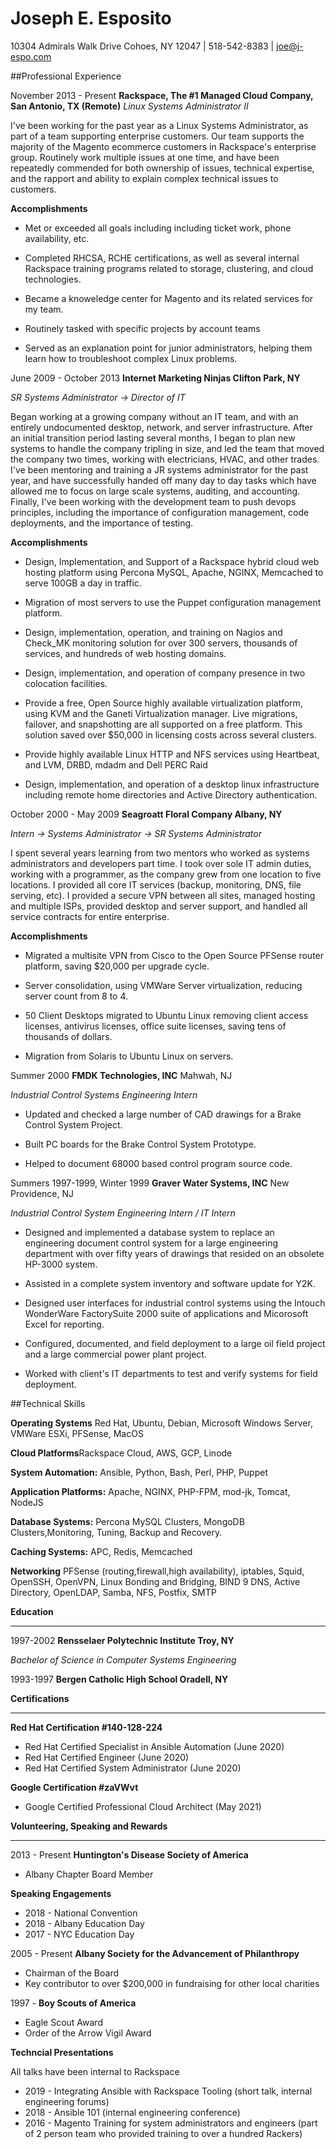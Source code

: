 Joseph E. Esposito
==================


10304 Admirals Walk Drive Cohoes, NY 12047 | 518-542-8383 | joe@j-espo.com


##Professional Experience

November 2013 - Present **Rackspace, The #1 Managed Cloud Company, San Antonio, TX (Remote)**
*Linux Systems Administrator II*

I've been working for the past year as a Linux Systems Administrator, as part of a team supporting enterprise customers.  Our team supports the majority of the Magento ecommerce customers in Rackspace's enterprise group.  Routinely work multiple issues at one time, and have been repeatedly commended for both ownership of issues, technical expertise, and the rapport and ability to explain complex technical issues to customers.

**Accomplishments**

* Met or exceeded all goals including including ticket work, phone availability, etc.

* Completed RHCSA, RCHE certifications, as well as several internal Rackspace training programs related to storage, clustering, and cloud technologies.

* Became a knoweledge center for Magento and its related services for my team.

* Routinely tasked with specific projects by account teams

* Served as an explanation point for junior administrators, helping them learn how to troubleshoot complex Linux problems.


June 2009 - October 2013 **Internet Marketing Ninjas Clifton Park, NY**

*SR Systems Administrator -> Director of IT*

Began working at a growing company without an IT team, and with an entirely undocumented desktop, network, and server infrastructure.  After an initial transition period lasting several months, I began to plan new systems to handle the company tripling in size, and led the team that moved the company two times, working with electricians, HVAC, and other trades.  I've been mentoring and training a JR systems administrator for the past year, and have successfully handed off many day to day tasks which have allowed me to focus on large scale systems, auditing, and accounting.  Finally, I've been working with the development team to push devops principles, including the importance of configuration management, code deployments, and the importance of testing.



**Accomplishments**

* Design, Implementation, and Support of a Rackspace hybrid cloud web hosting platform using Percona MySQL, Apache, NGINX, Memcached to serve 100GB a day in traffic.

* Migration of most servers to use the Puppet configuration management platform.

* Design, implementation, operation, and training on Nagios and Check_MK monitoring solution for over 300 servers, thousands of services, and hundreds of web hosting domains.

* Design, implementation, and operation of company presence in two colocation facilities.

* Provide a free, Open Source highly available virtualization platform, using KVM and the Ganeti Virtualization manager.  Live migrations, failover, and snapshotting are all supported on a free platform.  This solution saved over $50,000 in licensing costs across several clusters.

* Provide highly available Linux HTTP and NFS services using Heartbeat, and LVM, DRBD, mdadm and Dell PERC Raid

* Design, implementation, and operation of a desktop linux infrastructure including remote home directories and Active Directory authentication.





October 2000 - May 2009 **Seagroatt Floral Company Albany, NY**

*Intern -> Systems Administrator -> SR Systems Administrator*



I spent several years learning from two mentors who worked as systems administrators and developers part time. I took over sole IT admin duties, working with a programmer, as the company grew from one location to five locations. I provided all core IT services (backup, monitoring, DNS, file serving, etc). I provided a secure VPN between all sites, managed hosting and multiple ISPs, provided desktop and server support, and handled all service contracts for entire enterprise.



**Accomplishments**



* Migrated a multisite VPN from Cisco to the Open Source PFSense router platform, saving $20,000 per upgrade cycle.

* Server consolidation, using VMWare Server virtualization,  reducing server count from 8 to 4.

* 50 Client Desktops migrated to Ubuntu Linux removing client access licenses, antivirus licenses, office suite licenses, saving tens of thousands of dollars.

* Migration from Solaris to Ubuntu Linux on servers.



Summer 2000 **FMDK Technologies, INC** Mahwah, NJ

*Industrial Control Systems Engineering Intern*



* Updated and checked a large number of CAD drawings for a Brake Control System Project.

* Built PC boards for the Brake Control System Prototype.

* Helped to document 68000 based control program source code.



Summers 1997-1999, Winter 1999 **Graver Water Systems, INC** New Providence, NJ

*Industrial Control System Engineering Intern / IT Intern*



* Designed and implemented a database system to replace an engineering document control system for a large engineering department with over fifty years of drawings that resided on an obsolete HP-3000 system.

* Assisted in a complete system inventory and software update for Y2K.

* Designed user interfaces for industrial control systems using the Intouch WonderWare FactorySuite 2000 suite of applications and Micorosoft Excel for reporting.

* Configured, documented, and field deployment to a large oil field project and a large commercial power plant project.

* Worked with client's IT departments to test and verify systems for field deployment.


##Technical Skills


**Operating Systems** Red Hat, Ubuntu, Debian, Microsoft Windows Server, VMWare ESXi, PFSense, MacOS

**Cloud Platforms**Rackspace Cloud, AWS, GCP, Linode

**System Automation:** Ansible, Python, Bash, Perl, PHP, Puppet

**Application Platforms:** Apache, NGINX, PHP-FPM, mod-jk, Tomcat, NodeJS

**Database Systems:** Percona MySQL Clusters, MongoDB Clusters,Monitoring, Tuning,  Backup and Recovery.

**Caching Systems:** APC, Redis, Memcached

**Networking** PFSense (routing,firewall,high availability), iptables, Squid, OpenSSH, OpenVPN, Linux Bonding and Bridging, 
BIND 9 DNS, Active Directory, OpenLDAP, Samba, NFS, Postfix, SMTP


**Education**

---------

1997-2002 **Rensselaer Polytechnic Institute Troy, NY**

*Bachelor of Science in Computer Systems Engineering*

1993-1997 **Bergen Catholic High School Oradell, NY**


**Certifications**

--------------------
**Red Hat Certification #140-128-224**
- Red Hat Certified Specialist in Ansible Automation (June 2020)
- Red Hat Certified Engineer (June 2020)
- Red Hat Certified System Administrator (June 2020)

**Google Certification #zaVWvt**
- Google Certified Professional Cloud Architect (May 2021)


**Volunteering, Speaking  and Rewards**

------------------------
2013 - Present **Huntington's Disease Society of America**
- Albany Chapter Board Member
 
**Speaking Engagements**
- 2018 - National Convention
- 2018 - Albany Education Day
- 2017 - NYC Education Day

2005 - Present **Albany Society for the Advancement of Philanthropy**
- Chairman of the Board
- Key contributor to over $200,000 in fundraising for other local charities

1997 -  **Boy Scouts of America**
- Eagle Scout Award
- Order of the Arrow Vigil Award

**Techncial Presentations**

All talks have been internal to Rackspace

- 2019 - Integrating Ansible with Rackspace Tooling (short talk, internal engineering forums)
- 2018 - Ansible 101 (internal engineering conference)
- 2016 - Magento Training for system administrators and engineers (part of 2 person team who provided training to over a hundred Rackers)
